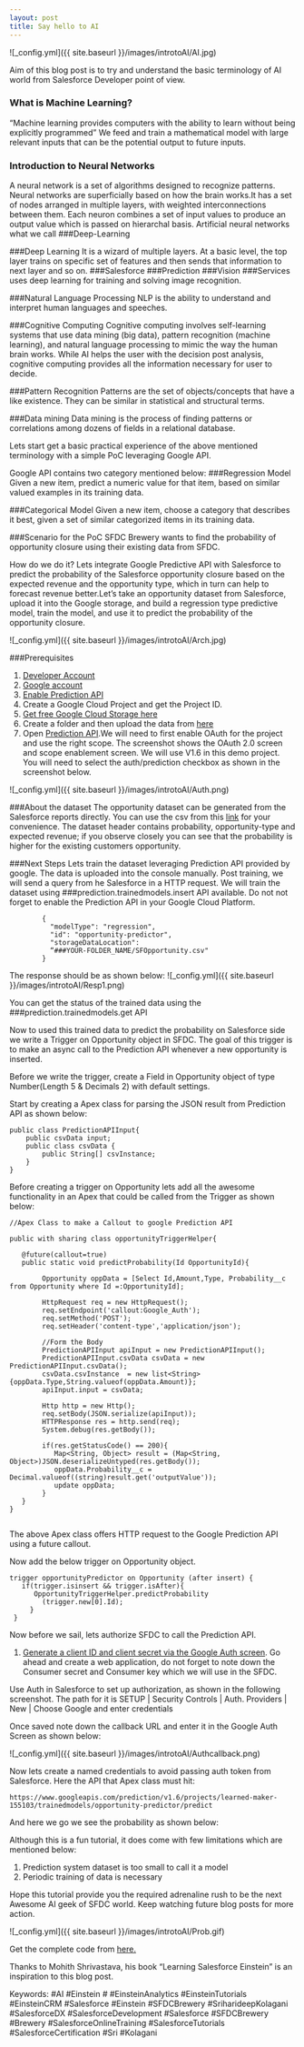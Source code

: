 ```yaml
---
layout: post
title: Say hello to AI
---
```

![_config.yml]({{ site.baseurl }}/images/introtoAI/AI.jpg)

Aim of this blog post is to try and understand the basic terminology of AI world from Salesforce Developer point of view.

### What is Machine Learning?
“Machine learning provides computers with the ability to learn without being explicitly programmed”
We feed and train a mathematical model with large relevant inputs that can be the potential output to future inputs. 

### Introduction to Neural Networks
A neural network is a set of algorithms designed to recognize patterns. Neural networks are superficially based on how the brain works.It has a set of nodes arranged in multiple layers, with weighted interconnections between them. Each neuron combines a set of input values to produce an output value which is passed on hierarchal basis. Artificial neural networks what we call ###Deep-Learning

###Deep Learning 
It is a wizard of multiple layers. At a basic level, the top layer trains on specific set of features and then sends that information to next layer and so on. ###Salesforce ###Prediction ###Vision ###Services uses deep learning for training and solving image recognition. 

###Natural Language Processing 
NLP is the ability to understand and interpret human languages and speeches. 

###Cognitive Computing
Cognitive computing involves self-learning systems that use data mining (big data), pattern recognition (machine learning), and natural language processing to mimic the way the human brain works. While AI helps the user with the decision post analysis, cognitive computing provides all the information necessary for user to decide.

###Pattern Recognition
Patterns are the set of objects/concepts that have a like existence. They can be similar in statistical and structural terms. 

###Data mining
Data mining is the process of finding patterns or correlations among dozens of fields in a relational database.

Lets start get a basic practical experience of the above mentioned terminology with a simple PoC leveraging Google API. 

Google API contains two category mentioned below:
###Regression Model
Given a new item, predict a numeric value for that item, based on similar valued examples in its training data.

###Categorical Model
Given a new item, choose a category that describes it best, given a set of similar categorized items in its training data.

###Scenario for the PoC 
SFDC Brewery wants to find the probability of opportunity closure using their existing data from SFDC.

How do we do it? 
Lets integrate Google Predictive API with Salesforce to predict the probability of the Salesforce opportunity closure based on the expected revenue and the opportunity type, which in turn can help to forecast revenue better.Let’s take an opportunity dataset from Salesforce, upload it into the Google storage, and build a regression type predictive model, train the model, and use it to predict the probability of the opportunity closure.

![_config.yml]({{ site.baseurl }}/images/introtoAI/Arch.jpg)

###Prerequisites
1. [Developer Account](https://developer.salesforce.com/signup)
1. [Google account](https://accounts.google.com/SignUp?hl=en)
1. [Enable Prediction API](https://accounts.google.com/SignUp?hl=en)
1. Create a Google Cloud Project and get the Project ID. 
1. [Get free Google Cloud Storage here](https://console.cloud.google.com/storage/browser)
1. Create a folder and then upload the data from [here]()
1. Open [Prediction API](https://developers.google.com/apis-explorer/#s/prediction/v1.6/).We will need to first enable OAuth for the project and use the right scope. The screenshot shows the OAuth 2.0 screen and scope enablement screen. We will use V1.6 in this demo project. You will need to select the auth/prediction checkbox as shown in the screenshot below.

![_config.yml]({{ site.baseurl }}/images/introtoAI/Auth.png)

###About the dataset 
The opportunity dataset can be generated from the Salesforce reports directly. You can use the csv from this [link]() for your convenience. The dataset header contains probability, opportunity-type and expected revenue; if you observe closely you can see that the probability is higher for the existing customers opportunity. 

###Next Steps 
Lets train the dataset leveraging Prediction API provided by google. The data is uploaded into the console manually. Post training, we will send a query from he Salesforce in a HTTP request. 
We will train the dataset using ###prediction.trainedmodels.insert API available. Do not not forget to enable the Prediction API in your Google Cloud Platform.

```
        {
          "modelType": "regression",
          "id": "opportunity-predictor",
          "storageDataLocation": 
          “###YOUR-FOLDER_NAME/SFOpportunity.csv"
        }

```
The response should be as shown below:
![_config.yml]({{ site.baseurl }}/images/introtoAI/Resp1.png)

You can get the status of the trained data using the ###prediction.trainedmodels.get API

Now to used this trained data to predict the probability on Salesforce side we write a Trigger on Opportunity object in SFDC. The goal of this trigger is to make an async call to the Prediction API whenever a new opportunity is inserted. 

Before we write the trigger, create a Field in Opportunity object of type Number(Length 5 & Decimals 2) with default settings. 

Start by creating a Apex class for parsing the JSON result from Prediction API as shown below:

```
public class PredictionAPIInput{
    public csvData input;
    public class csvData {
        public String[] csvInstance;
    }
}

```

Before creating a trigger on Opportunity lets add all the awesome functionality in an Apex that could be called from the Trigger as shown below:

```
//Apex Class to make a Callout to google Prediction API

public with sharing class opportunityTriggerHelper{

   @future(callout=true)
   public static void predictProbability(Id OpportunityId){
       
        Opportunity oppData = [Select Id,Amount,Type, Probability__c from Opportunity where Id =:OpportunityId];
       
        HttpRequest req = new HttpRequest();
        req.setEndpoint('callout:Google_Auth');
        req.setMethod('POST');
        req.setHeader('content-type','application/json');
    
        //Form the Body
        PredictionAPIInput apiInput = new PredictionAPIInput();
        PredictionAPIInput.csvData csvData = new PredictionAPIInput.csvData();
        csvData.csvInstance  = new list<String>{oppData.Type,String.valueof(oppData.Amount)};
        apiInput.input = csvData;
    
        Http http = new Http();
        req.setBody(JSON.serialize(apiInput));
        HTTPResponse res = http.send(req);
        System.debug(res.getBody());
        
        if(res.getStatusCode() == 200){
           Map<String, Object> result = (Map<String, Object>)JSON.deserializeUntyped(res.getBody());
           oppData.Probability__c = Decimal.valueof((string)result.get('outputValue'));
           update oppData;
        }
   }
}


```
The above Apex class offers HTTP request to the Google Prediction API using a future callout. 


Now add the below trigger on Opportunity object.

```
trigger opportunityPredictor on Opportunity (after insert) {
   if(trigger.isinsert && trigger.isAfter){
      OpportunityTriggerHelper.predictProbability
        (trigger.new[0].Id);
     }
 }

```

Now before we sail, lets authorize SFDC to call the Prediction API.

1. [Generate a client ID and client secret via the Google Auth screen](https://console.developers.google.com/apis/credentials). Go ahead and create a web application, do not forget to note down the Consumer secret and Consumer key which we will use in the SFDC.

Use Auth in Salesforce to set up authorization, as shown in the following screenshot. The path for it is SETUP | Security Controls | Auth. Providers | New | Choose Google and enter credentials

Once saved note down the callback URL and enter it in the Google Auth Screen as shown below:

![_config.yml]({{ site.baseurl }}/images/introtoAI/Authcallback.png)

Now lets create a named credentials to avoid passing auth token from Salesforce. Here the API that Apex class must hit:

```
https://www.googleapis.com/prediction/v1.6/projects/learned-maker-155103/trainedmodels/opportunity-predictor/predict

```

And here we go we see the probability as shown below:


Although this is a fun tutorial, it does come with few limitations which are mentioned below:

1. Prediction system dataset is too small to call it a model 
1. Periodic training of data is necessary 

Hope this tutorial provide you the required adrenaline rush to be the next Awesome AI geek of SFDC world. Keep watching future blog posts for more action.

![_config.yml]({{ site.baseurl }}/images/introtoAI/Prob.gif)

Get the complete code from [here.](https://github.com/sfdcbrewery/IntrotoAI-Einstein/tree/master/IntrotoAI-Einstein)

Thanks to Mohith Shrivastava, his book “Learning Salesforce Einstein” is an inspiration to this blog post. 


Keywords: #AI #Einstein # #EinsteinAnalytics #EinsteinTutorials #EinsteinCRM #Salesforce #Einstein #SFDCBrewery #SriharideepKolagani #SalesforceDX #SalesforceDevelopment #Salesforce #SFDCBrewery #Brewery #SalesforceOnlineTraining #SalesforceTutorials #SalesforceCertification #Sri #Kolagani
